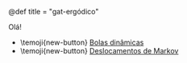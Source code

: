 @def title = "gat-ergódico"

Olá! <!-- \temoji{slightly-smiling-face}-->

 - \temoji{new-button} [Bolas dinâmicas](/pages/coisas/bolas-din)
 - \temoji{new-button} [Deslocamentos de Markov](/blog/ic/autovalores)

<!-- Desde o começo de 2020, decidi passar a evitar as redes sociais, por vários motivos. Esse site foi a alternativa que optei como espaço onde posso publicar o que eu quiser da forma que eu quiser, sem ficar diretamente dependente dos modelos de uma empresa. Posso garantir que é um pouco trabalhoso, mas a liberdade de tornar o espaço o mais confortável possível para mim e para os leitores paga na forma de menos ansiedade e mais qualidade. -->

